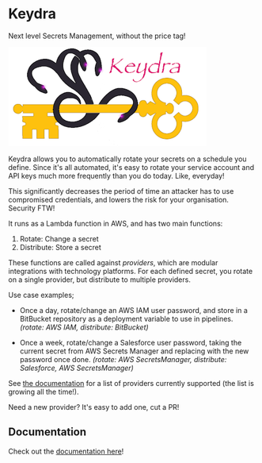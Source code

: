# Keydra #

Next level Secrets Management, without the price tag!

![Secrets Management for Humans](docs/static/keydra.png?raw=true "Keydra")

Keydra allows you to automatically rotate your secrets on a schedule you define. Since it's all automated, it's easy to rotate your service account and API keys much more frequently than you do today. Like, everyday!

This significantly decreases the period of time an attacker has to use compromised credentials, and lowers the risk for your organisation. Security FTW!

It runs as a Lambda function in AWS, and has two main functions:
1. Rotate: Change a secret 
2. Distribute: Store a secret 

These functions are called against *providers*, which are modular integrations with technology platforms. For each defined secret, you rotate on a single provider, but distribute to multiple providers.

Use case examples;

- Once a day, rotate/change an AWS IAM user password, and store in a BitBucket repository as a deployment variable to use in pipelines. *(rotate: AWS IAM, distribute: BitBucket)*

- Once a week, rotate/change a Salesforce user password, taking the current secret from AWS Secrets Manager and replacing with the new password once done. *(rotate: AWS SecretsManager, distribute: Salesforce, AWS SecretsManager)*

See [the documentation](https://athena-home-loans.github.io/keydra/) for a list of providers currently supported (the list is growing all the time!).

Need a new provider? It's easy to add one, cut a PR!

## Documentation

Check out the [documentation here](https://athena-home-loans.github.io/keydra/)!
